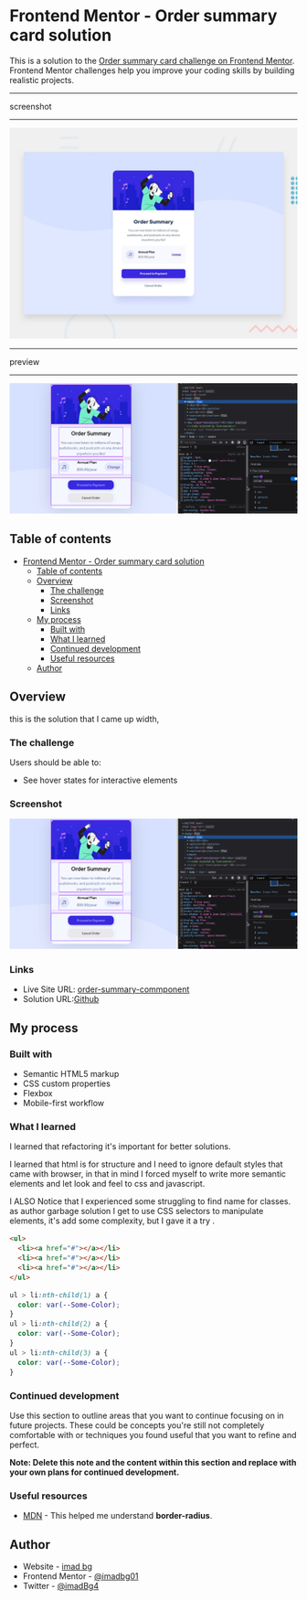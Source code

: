 # Frontend Mentor - Order summary card solution

This is a solution to the [Order summary card challenge on Frontend Mentor](https://www.frontendmentor.io/challenges/order-summary-component-QlPmajDUj). Frontend Mentor challenges help you improve your coding skills by building realistic projects.

---

screenshot

---

![](./design/desktop-preview.jpg)

---

preview

---

![](./preview.gif)

## Table of contents

- [Frontend Mentor - Order summary card solution](#frontend-mentor---order-summary-card-solution)
  - [Table of contents](#table-of-contents)
  - [Overview](#overview)
    - [The challenge](#the-challenge)
    - [Screenshot](#screenshot)
    - [Links](#links)
  - [My process](#my-process)
    - [Built with](#built-with)
    - [What I learned](#what-i-learned)
    - [Continued development](#continued-development)
    - [Useful resources](#useful-resources)
  - [Author](#author)

## Overview

this is the solution that I came up width,

### The challenge

Users should be able to:

- See hover states for interactive elements

### Screenshot

![](preview.gif)

### Links

- Live Site URL: [order-summary-commponent](https://imadbg01.github.io/order-summary-commponent/)
- Solution URL:[Github ](https://github.com/imadbg01/order-summary-commponent)

## My process

### Built with

- Semantic HTML5 markup
- CSS custom properties
- Flexbox
- Mobile-first workflow

### What I learned

I learned that refactoring it's important for better solutions.

I learned that html is for structure and I need to ignore default styles that came with browser, in that in mind I forced myself to write more semantic elements and let look and feel to css and javascript.

I ALSO Notice that I experienced some struggling to find name for classes. as author garbage solution I get to use CSS selectors to manipulate elements, it's add some complexity, but I gave it a try .

```html
<ul>
  <li><a href="#"></a></li>
  <li><a href="#"></a></li>
  <li><a href="#"></a></li>
</ul>
```

```css
ul > li:nth-child(1) a {
  color: var(--Some-Color);
}
ul > li:nth-child(2) a {
  color: var(--Some-Color);
}
ul > li:nth-child(3) a {
  color: var(--Some-Color);
}
```

### Continued development

Use this section to outline areas that you want to continue focusing on in future projects. These could be concepts you're still not completely comfortable with or techniques you found useful that you want to refine and perfect.

**Note: Delete this note and the content within this section and replace with your own plans for continued development.**

### Useful resources

- [MDN](https://developer.mozilla.org/en-US/docs/Web/CSS/border-radius) - This helped me understand **border-radius**.

## Author

- Website - [imad bg](https://www.github.com/imadbg01)
- Frontend Mentor - [@imadbg01](https://www.frontendmentor.io/profile/imadbg01)
- Twitter - [@imadBg4](https://twitter.com/ImadBg4)
